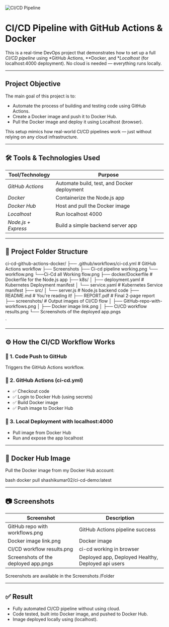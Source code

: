![CI/CD Pipeline](https://github.com/shashimpally/ci-cd-github-actions-docker/actions/workflows/ci-cd.yml/badge.svg)


#  CI/CD Pipeline with GitHub Actions & Docker

This is a real-time DevOps project that demonstrates how to set up a full *CI/CD pipeline* using *GitHub Actions, **Docker, and **Localhost* (for localhost:4000 deployment). No cloud is needed — everything runs locally.

---

##  Project Objective

The main goal of this project is to:

- Automate the process of building and testing code using GitHub Actions.
- Create a Docker image and push it to Docker Hub.
- Pull the Docker image and deploy it using Localhost (browser).

This setup mimics how real-world CI/CD pipelines work — just without relying on any cloud infrastructure.

---

## 🛠 Tools & Technologies Used

| Tool/Technology    | Purpose                                           |
|--------------------|--------------------------------------------------|
| *GitHub Actions* | Automate build, test, and Docker deployment      |
| *Docker*         | Containerize the Node.js app                     |
| *Docker Hub*     | Host and pull the Docker image                   |
| *Localhost*       | Run localhost 4000                              |
| *Node.js + Express* | Build a simple backend server app              |

---

## 📁 Project Folder Structure



ci-cd-github-actions-docker/
├── .github/workflows/ci-cd.yml   # GitHub Actions workflow
├── Screenshots
         ├──  Ci-cd pipeline working.png
         └── workflow.png
         └──Ci-Cd all Working flow.png
├── docker/Dockerfile             # Dockerfile for the Node.js app
├── k8s/
│   ├── deployment.yaml           # Kubernetes Deployment manifest
│   └── service.yaml              # Kubernetes Service manifest
├── src/
│   └── server.js                 # Node.js backend code
├── README.md                     # You're reading it!
├── REPORT.pdf                    # Final 2-page report
├── screenshots/                  # Output images of CI/CD flow
│   ├── GitHub-repo-with-workflows.png
│   ├── Docker image link.png
│   ├── CI/CD workflow results.png 
    └── Screenshots of the deployed app.pngs

`

---

## ⚙ How the CI/CD Workflow Works

### 🔹 1. Code Push to GitHub
Triggers the GitHub Actions workflow.

### 🔹 2. GitHub Actions (ci-cd.yml)
- ✅ Checkout code
- ✅ Login to Docker Hub (using secrets)
- ✅ Build Docker image
- ✅ Push image to Docker Hub

### 🔹 3. Local Deployment with localhost:4000
- Pull image from Docker Hub
- Run and expose the app localhost

---

## 🐳 Docker Hub Image

Pull the Docker image from my Docker Hub account:

bash
docker pull shashikumar02/ci-cd-demo:latest


---

## 📷 Screenshots

| Screenshot             | Description                     |
| ---------------------- | ------------------------------- |
| GitHub repo with workflows.png | GitHub Actions pipeline success |
| Docker image link.png | Docker image |
| CI/CD workflow results.png   | ci-cd working in browser|
| Screenshots of the deployed app.pngs  | Deployed app, Deployed Healthy, Deployed api users |

Screenshots are available in the Screenshots /Folder

---

## ✅ Result

* Fully automated CI/CD pipeline without using cloud.
* Code tested, built into Docker image, and pushed to Docker Hub.
* Image deployed locally using  (localhost).

